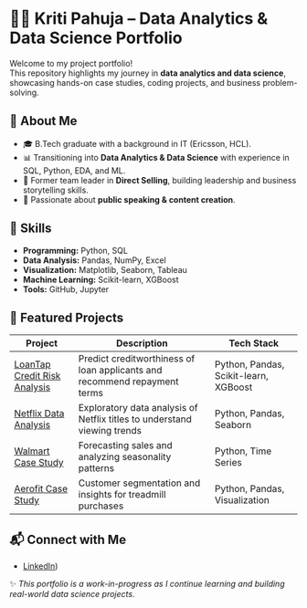# 👩‍💻 Kriti Pahuja – Data Analytics & Data Science Portfolio

Welcome to my project portfolio!  
This repository highlights my journey in **data analytics and data science**, showcasing hands-on case studies, coding projects, and business problem-solving.

## 📌 About Me
- 🎓 B.Tech graduate with a background in IT (Ericsson, HCL).  
- 📊 Transitioning into **Data Analytics & Data Science** with experience in SQL, Python, EDA, and ML.  
- 🚀 Former team leader in **Direct Selling**, building leadership and business storytelling skills.  
- 🎤 Passionate about **public speaking & content creation**.  


## 🔧 Skills
- **Programming:** Python, SQL  
- **Data Analysis:** Pandas, NumPy, Excel  
- **Visualization:** Matplotlib, Seaborn, Tableau  
- **Machine Learning:** Scikit-learn, XGBoost  
- **Tools:** GitHub, Jupyter 

## 📂 Featured Projects
| Project | Description | Tech Stack |
|---------|-------------|------------|
| [LoanTap Credit Risk Analysis]([./Loan_Tap_logistic_Regression](https://github.com/kriti2011/Loan_Tap_Logistic_Regression)) | Predict creditworthiness of loan applicants and recommend repayment terms | Python, Pandas, Scikit-learn, XGBoost |
| [Netflix Data Analysis](./Netflix-EDA) | Exploratory data analysis of Netflix titles to understand viewing trends | Python, Pandas, Seaborn |
| [Walmart Case Study](./Walmart-Sales) | Forecasting sales and analyzing seasonality patterns | Python, Time Series |
| [Aerofit Case Study](./Aerofit-EDA) | Customer segmentation and insights for treadmill purchases | Python, Pandas, Visualization |


## 📬 Connect with Me
- [LinkedIn](https://www.linkedin.com/in/kriti-pahuja-941970a5/))

✨ *This portfolio is a work-in-progress as I continue learning and building real-world data science projects.*


